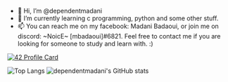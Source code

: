 - 👋 Hi, I’m @dependentmadani
- 🌱 I’m currently learning c programming, python and some other stuff.
- 📫 You can reach me on my facebook: Madani Badaoui, or join me on discord: ~NoicE~ [mbadaoui]#6821. Feel free to contact me if you are looking for someone to study and learn with. :)

[![42 Profile Card](https://1337-readme.vercel.app/api/profile?cursus=42&dark=true&login=mbadaoui)](https://github.com/mohouyizme/1337-readme)
<!---
dependentmadani/dependentmadani is a ✨ special ✨ repository because its `README.md` (this file) appears on your GitHub profile.
You can click the Preview link to take a look at your changes.
--->
![Top Langs](https://github-readme-stats.vercel.app/api/top-langs/?username=dependentmadani&theme=tokyonight)
![dependentmadani's GitHub stats](https://github-readme-stats.vercel.app/api?username=dependentmadani&show_icons=true&theme=tokyonight)

